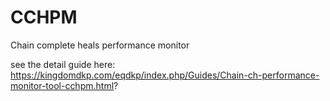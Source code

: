 # CCHPM
 Chain complete heals performance monitor

see the detail guide here:
https://kingdomdkp.com/eqdkp/index.php/Guides/Chain-ch-performance-monitor-tool-cchpm.html?
